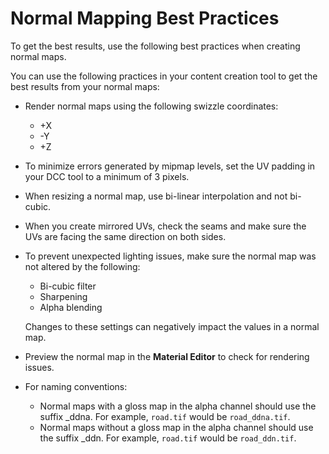 # Normal Mapping Best Practices<a name="mat-maps-normal-best-practices"></a>

To get the best results, use the following best practices when creating normal maps\.

You can use the following practices in your content creation tool to get the best results from your normal maps:
+ Render normal maps using the following swizzle coordinates: 
  + \+X
  + \-Y
  + \+Z
+ To minimize errors generated by mipmap levels, set the UV padding in your DCC tool to a minimum of 3 pixels\.
+ When resizing a normal map, use bi\-linear interpolation and not bi\-cubic\.
+ When you create mirrored UVs, check the seams and make sure the UVs are facing the same direction on both sides\.
+ To prevent unexpected lighting issues, make sure the normal map was not altered by the following: 
  + Bi\-cubic filter
  + Sharpening
  + Alpha blending

  Changes to these settings can negatively impact the values in a normal map\.
+ Preview the normal map in the **Material Editor** to check for rendering issues\.
+ For naming conventions:
  + Normal maps with a gloss map in the alpha channel should use the suffix \_ddna\. For example, `road.tif` would be `road_ddna.tif`\.
  + Normal maps without a gloss map in the alpha channel should use the suffix \_ddn\. For example, `road.tif` would be `road_ddn.tif`\.